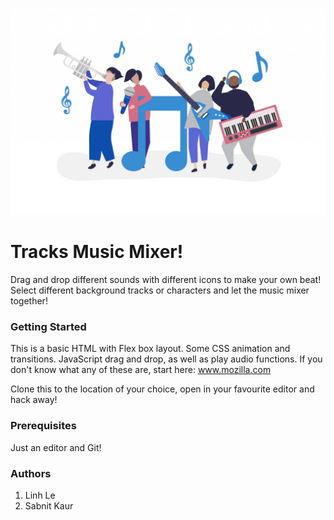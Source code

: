 ![This is a project about the interactive music mixer](images/hero_image_music.jpg)

# Tracks Music Mixer!

Drag and drop different sounds with different icons to make your own beat! Select different background tracks or characters and let the music mixer together!

### Getting Started
This is a basic HTML with Flex box layout. Some CSS animation and transitions. JavaScript drag and drop, as well as play audio functions. If you don't know what any of these are, start here: www.mozilla.com

Clone this to the location of your choice, open in your favourite editor and hack away!

### Prerequisites
Just an editor and Git!

### Authors
1. Linh Le
2. Sabnit Kaur  
